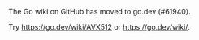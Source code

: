 The Go wiki on GitHub has moved to go.dev (#61940).

Try <https://go.dev/wiki/AVX512> or <https://go.dev/wiki/>.

